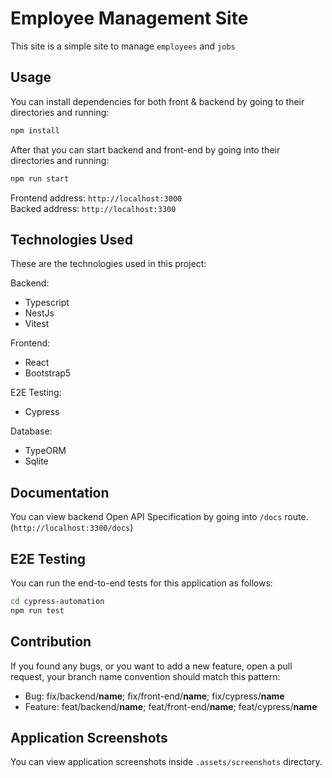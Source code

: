 # Employee Management Site

This site is a simple site to manage `employees` and `jobs`

## Usage

You can install dependencies for both front & backend by going to their directories and running:

```bash
npm install
```

After that you can start backend and front-end by going into their directories and running:

```bash
npm run start
```

Frontend address: `http://localhost:3000`  
Backed address: `http://localhost:3300`

## Technologies Used

These are the technologies used in this project:

Backend:

- Typescript
- NestJs
- Vitest

Frontend:

- React
- Bootstrap5

E2E Testing:

- Cypress

Database:

- TypeORM
- Sqlite

## Documentation

You can view backend Open API Specification by going into `/docs` route. (`http://localhost:3300/docs`)

## E2E Testing

You can run the end-to-end tests for this application as follows:

```bash
cd cypress-automation
npm run test
```

## Contribution

If you found any bugs, or you want to add a new feature, open a pull request, your branch name convention should match
this pattern:

- Bug: fix/backend/**name**; fix/front-end/**name**; fix/cypress/**name**
- Feature: feat/backend/**name**; feat/front-end/**name**; feat/cypress/**name**

## Application Screenshots

You can view application screenshots inside `.assets/screenshots` directory.

